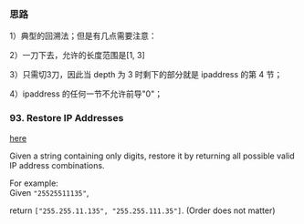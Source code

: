 <h3>思路</h3>
<p>
1）典型的回溯法；但是有几点需要注意：
</p>
<p>
2）一刀下去，允许的长度范围是[1, 3]
</p>
<p>
3）只需切3刀，因此当 depth 为 3 时剩下的部分就是 ipaddress 的第 4 节；
</p>
<p>
4）ipaddress 的任何一节不允许前导"0"；
</p>


<h3>93. Restore IP Addresses</h3>
<a href="https://leetcode.com/problems/restore-ip-addresses/description/">here</a>
<div class="question-description">
<p></p><p>Given a string containing only digits, restore it by returning all possible valid IP address combinations.</p>

<p>
For example:<br>
Given <code>"25525511135"</code>,
</p>
<p>
return <code>["255.255.11.135", "255.255.111.35"]</code>. (Order does not matter)
</p><p></p>
</div>
